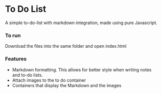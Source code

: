 # To Do List
A simple to-do-list with markdown integration, made using pure Javascript. 


### To run
Download the files into the same folder and open index.html


### Features
- Markdown formatting. This allows for better style when writing notes and to-do lists.
- Attach images to the to do container
- Containers that display the Markdown and the images
